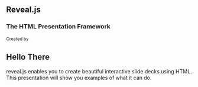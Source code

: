 <section>
	<h1>Reveal.js</h1>
	<h3>The HTML Presentation Framework</h3>
	<p>
		<small>Created by</small>
	</p>

</section>

<section>
	<h2>Hello There</h2>
	<p>
		reveal.js enables you to create beautiful interactive slide decks using HTML. This presentation will show you examples of what it can do.
	</p>
</section>

